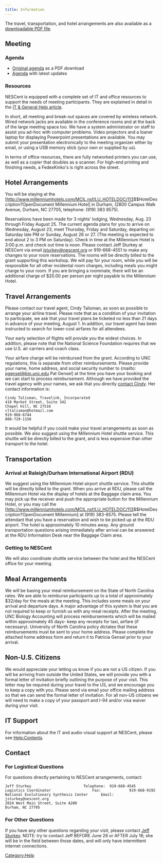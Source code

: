 ```yaml
---
title: Information
---
```


The travel, transportation, and hotel arrangements are also available as
a [downloadable PDF file](Media:Travel_Arrangements.pdf "wikilink").

Meeting
-------

### Agenda

-   [Original agenda](Media:{{MeetingAgenda}} "wikilink") as a PDF
    download
-   [Agenda](Agenda "wikilink") with latest updates

### Resources

NESCent is equipped with a complete set of IT and office resources to
support the needs of meeting participants. They are explained in detail
in the [IT & General Help article](Help:Contents "wikilink").

In short, all meeting and break-out spaces are covered by wireless
network. Wired network jacks are available in the conference rooms and
at the back of the large meeting space too. We have a system
administrator on staff to assist you ad-hoc with computer problems.
Video projectors and a loaner laptop for displaying Powerpoint
presentations are available. You may submit your presentation
electronically to the meeting organizer either by email, or using a USB
memory stick (your own or supplied by us).

In terms of office resources, there are fully networked printers you can
use, as well as a copier that doubles as a scanner. For high-end
printing and finishing needs, a FedexKinko's is right across the street.

Hotel Arrangements
------------------

You will be staying at the
\[<http://www.millenniumhotels.com/MCIL.nsf/LU_HOTELDOC/113>$$HotelDescription?OpenDocument
Millennium Hotel\] in Durham, (2800 Campus Walk Avenue, Durham, NC
27705, telephone: (919) 383 8575).

Reservations have been made for 3 nights’ lodging, Wednesday, Aug. 23
through Friday August 25. The current agenda plans for you to arrive on
Wednesday, August 23, meet Thursday, Friday and Saturday, departing on
Saturday late PM or Sunday, August 26 or 27. (The meeting is expected to
end about 2 to 3 PM on Saturday). Check in time at the Millennium Hotel
is 3:00 p.m. and check out time is noon. Please contact Jeff Sturkey at
NESCent via email <jsturkey@nescent.org> or 919-668-4551 to make any
changes to your room reservations. The rooms will be directly billed to
the grant supporting this workshop. We will pay for your room, while you
will be responsible for all other incidental room charges, including
meals you might charge to your room. If you are bringing a roommate,
there will be an additional charge of $20.00 per person per night
payable to the Millennium Hotel.

Travel Arrangements
-------------------

Please contact our travel agent, Cindy Talisman, as soon as possible to
arrange your airline travel. Please note that as a condition of your
invitation to participate, we ask that your travel plans be ticketed no
less than 21 days in advance of your meeting, August 1. In addition, our
travel agent has been instructed to search for lower-cost airfares for
all attendees.

Your early selection of flights will provide you the widest choices. In
addition, please note that the National Science Foundation requires that
we use U.S. air carriers and coach class.

Your airfare charge will be reimbursed from the grant. According to UNC
regulations, this is separate from other reimbursements. Please provide
your name, home address, and social security number to {mailto:
pgensel@bio.unc.edu Pat Gensel\] at the time you have your booking and
we can start to process reimbursement. Although we have provided the
travel agency with your names, we ask that you directly [contact
Cindy](mailto:cltalisman@hotmail.com). Her contact information is:

    Cindy Talisman, Travelink, Incorporated          
    410 Market Street, Suite 342
    Chapel Hill, NC 27516
    cltalisman@hotmail.com
    919-968-6744 
    800-729-1158

It would be helpful if you could make your travel arrangements as soon
as possible. We also suggest using the Millennium Hotel shuttle service.
This shuttle will be directly billed to the grant, and is less expensive
than other transport to the hotel.

Transportation
--------------

### Arrival at Raleigh/Durham International Airport (RDU)

We suggest using the Millennium Hotel airport shuttle service. This
shuttle will be directly billed to the grant. When you arrive at RDU,
please call the Millennium Hotel via the display of hotels at the
Baggage claim area. You may pick up the receiver and push the
appropriate button for the Millennium Hotel, or you may call the
\[<http://www.millenniumhotels.com/MCIL.nsf/LU_HOTELDOC/113>$$HotelDescription?OpenDocument
Millennium\] at (919) 383-8575. Please tell the attendant that you have
a reservation and wish to be picked up at the RDU airport. The hotel is
approximately 10 minutes away. Any ground transportation questions
arising immediately after arrival can be answered at the RDU Information
Desk near the Baggage Claim area.

### Getting to NESCent

We will also coordinate shuttle service between the hotel and the
NESCent office for your meeting.

Meal Arrangements
-----------------

We will be basing your meal reimbursement on the State of North Carolina
rates. We are able to reimburse participants up to a total of
approximately $32/day for the meals at the meeting. This includes some
meals on your arrival and departure days. A major advantage of this
system is that you are not required to keep or furnish us with any meal
receipts. After the meeting, UNC Biology Accounting will process
reimbursements which will be mailed within approximately 45 days- keep
any receipts for taxi, airfare (if necessary). University of North
Carolina policy dictates that these reimbursements must be sent to your
home address. Please complete the attached home address form and return
it to Patricia Gensel prior to your arrival.

Non-U.S. Citizens
-----------------

We would appreciate your letting us know if you are not a US citizen. If
you will be arriving from outside the United States, we will provide you
with a formal letter of invitation briefly outlining the purpose of your
visit. This letter may be required during your travel to the US, and we
encourage you to keep a copy with you. Please send via email your office
mailing address so that we can send the formal letter of invitation. For
all non-US citizens we will need to make a copy of your passport and
I-94 and/or visa waiver during your visit.

IT Support
----------

For information about the IT and audio-visual support at NESCent, please
see <Help:Contents>.

Contact
-------

### For Logistical Questions

For questions directly pertaining to NESCent arrangements, contact:

    Jeff Sturkey                        Telephone:  919-668-4545
    Logistics Coordinator                   Fax:             919-668-9192
    National Evolutionary Synthesis Center      Email:         jsturkey@nescent.org
    2024 West Main Street, Suite A200
    Durham, NC 27705

### For Other Questions

If you have any other questions regarding your visit, please contact
[Jeff Sturkey](mailto:jsturkey@nescent.org). NOTE: try to contact Jeff
BEFORE June 28 or AFTER July 18; she will be in the field between those
dates, and will only have intermittent internet connections.

<Category:Help>

